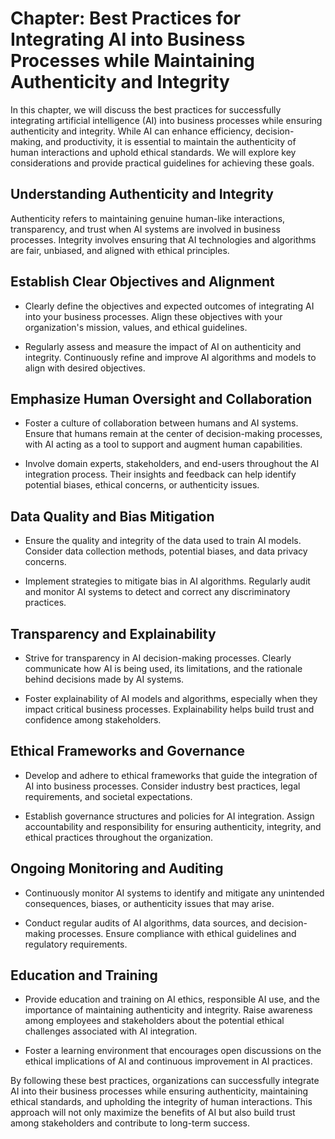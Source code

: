 Chapter: Best Practices for Integrating AI into Business Processes while Maintaining Authenticity and Integrity
===============================================================================================================

In this chapter, we will discuss the best practices for successfully integrating artificial intelligence (AI) into business processes while ensuring authenticity and integrity. While AI can enhance efficiency, decision-making, and productivity, it is essential to maintain the authenticity of human interactions and uphold ethical standards. We will explore key considerations and provide practical guidelines for achieving these goals.

Understanding Authenticity and Integrity
----------------------------------------

Authenticity refers to maintaining genuine human-like interactions, transparency, and trust when AI systems are involved in business processes. Integrity involves ensuring that AI technologies and algorithms are fair, unbiased, and aligned with ethical principles.

Establish Clear Objectives and Alignment
----------------------------------------

* Clearly define the objectives and expected outcomes of integrating AI into your business processes. Align these objectives with your organization's mission, values, and ethical guidelines.

* Regularly assess and measure the impact of AI on authenticity and integrity. Continuously refine and improve AI algorithms and models to align with desired objectives.

Emphasize Human Oversight and Collaboration
-------------------------------------------

* Foster a culture of collaboration between humans and AI systems. Ensure that humans remain at the center of decision-making processes, with AI acting as a tool to support and augment human capabilities.

* Involve domain experts, stakeholders, and end-users throughout the AI integration process. Their insights and feedback can help identify potential biases, ethical concerns, or authenticity issues.

Data Quality and Bias Mitigation
--------------------------------

* Ensure the quality and integrity of the data used to train AI models. Consider data collection methods, potential biases, and data privacy concerns.

* Implement strategies to mitigate bias in AI algorithms. Regularly audit and monitor AI systems to detect and correct any discriminatory practices.

Transparency and Explainability
-------------------------------

* Strive for transparency in AI decision-making processes. Clearly communicate how AI is being used, its limitations, and the rationale behind decisions made by AI systems.

* Foster explainability of AI models and algorithms, especially when they impact critical business processes. Explainability helps build trust and confidence among stakeholders.

Ethical Frameworks and Governance
---------------------------------

* Develop and adhere to ethical frameworks that guide the integration of AI into business processes. Consider industry best practices, legal requirements, and societal expectations.

* Establish governance structures and policies for AI integration. Assign accountability and responsibility for ensuring authenticity, integrity, and ethical practices throughout the organization.

Ongoing Monitoring and Auditing
-------------------------------

* Continuously monitor AI systems to identify and mitigate any unintended consequences, biases, or authenticity issues that may arise.

* Conduct regular audits of AI algorithms, data sources, and decision-making processes. Ensure compliance with ethical guidelines and regulatory requirements.

Education and Training
----------------------

* Provide education and training on AI ethics, responsible AI use, and the importance of maintaining authenticity and integrity. Raise awareness among employees and stakeholders about the potential ethical challenges associated with AI integration.

* Foster a learning environment that encourages open discussions on the ethical implications of AI and continuous improvement in AI practices.

By following these best practices, organizations can successfully integrate AI into their business processes while ensuring authenticity, maintaining ethical standards, and upholding the integrity of human interactions. This approach will not only maximize the benefits of AI but also build trust among stakeholders and contribute to long-term success.
